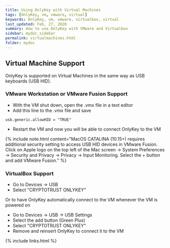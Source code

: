 ```yaml
---
title: Using OnlyKey with Virtual Machines
tags: [OnlyKey, vm, vmware, virtual]
keywords: OnlyKey, vm, vmware, virtualbox, virtual
last_updated: Feb, 27, 2020
summary: How to use OnlyKey with VMware and Virtualbox
sidebar: mydoc_sidebar
permalink: virtualmachines.html
folder: mydoc
---
```


## Virtual Machine Support

OnlyKey is supported on Virtual Machines in the same way as USB keyboards (USB HID).

### VMware Workstation or VMware Fusion Support

- With the VM shut down, open the .vmx file in a text editor
- Add this line to the .vmx file and save
```
usb.generic.allowHID = "TRUE"
```
- Restart the VM and now you will be able to connect OnlyKey to the VM

{% include note.html content="MacOS CATALINA (10.15+) requires additional security setting to access USB HID devices in VMware Fusion. Click on Apple logo on the top left of the Mac screen -> System Preferences -> Security and Privacy -> Privacy -> Input Monitoring. Select the + button and add VMware Fusion." %}

### VirtualBox Support

- Go to Devices -> USB
- Select "CRYPTOTRUST ONLYKEY"

Or to have OnlyKey automatically connect to the VM whenever the VM is powered on

- Go to Devices -> USB -> USB Settings
- Select the add button (Green Plus)
- Select "CRYPTOTRUST ONLYKEY"
- Remove and reinsert OnlyKey to connect it to the VM

{% include links.html %}
